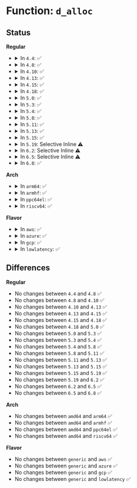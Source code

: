 # Function: <code>d_alloc</code>

## Status
<b>Regular</b>
<ul>
<li>
<details>
<summary>In <code>4.4</code>: ✅</summary>

```c
struct dentry *d_alloc(struct dentry *parent, const struct qstr *name);
```

**Collision:** Unique Global

**Inline:** No

**Transformation:** False

**Instances:**

```
In fs/dcache.c (ffffffff812258f0)
Location: fs/dcache.c:1617
Inline: False
Direct callers:
  - mm/shmem.c:shmem_rename2
  - fs/namei.c:path_mountpoint
  - fs/namei.c:path_openat
  - fs/dcache.c:d_alloc_name
  - fs/dcache.c:d_add_ci
  - fs/libfs.c:dcache_dir_open
  - fs/proc/base.c:proc_fill_cache
  - fs/fuse/dir.c:fuse_readdir
  - fs/efivarfs/super.c:efivarfs_callback
```
**Symbols:**

```
ffffffff812258f0-ffffffff8122596c: d_alloc (STB_GLOBAL)
```
</details>
</li>
<li>
<details>
<summary>In <code>4.8</code>: ✅</summary>

```c
struct dentry *d_alloc(struct dentry *parent, const struct qstr *name);
```

**Collision:** Unique Global

**Inline:** No

**Transformation:** False

**Instances:**

```
In fs/dcache.c (ffffffff8124da30)
Location: fs/dcache.c:1644
Inline: False
Direct callers:
  - mm/shmem.c:shmem_rename2
  - fs/namei.c:path_openat
  - fs/dcache.c:d_alloc_parallel
  - fs/dcache.c:d_alloc_name
  - fs/efivarfs/super.c:efivarfs_callback
```
**Symbols:**

```
ffffffff8124da30-ffffffff8124dab4: d_alloc (STB_GLOBAL)
```
</details>
</li>
<li>
<details>
<summary>In <code>4.10</code>: ✅</summary>

```c
struct dentry *d_alloc(struct dentry *parent, const struct qstr *name);
```

**Collision:** Unique Global

**Inline:** No

**Transformation:** False

**Instances:**

```
In fs/dcache.c (ffffffff81260b10)
Location: fs/dcache.c:1653
Inline: False
Direct callers:
  - mm/shmem.c:shmem_rename2
  - fs/namei.c:path_openat
  - fs/dcache.c:d_alloc_parallel
  - fs/dcache.c:d_alloc_name
  - fs/efivarfs/super.c:efivarfs_callback
```
**Symbols:**

```
ffffffff81260b10-ffffffff81260b94: d_alloc (STB_GLOBAL)
```
</details>
</li>
<li>
<details>
<summary>In <code>4.13</code>: ✅</summary>

```c
struct dentry *d_alloc(struct dentry *parent, const struct qstr *name);
```

**Collision:** Unique Global

**Inline:** No

**Transformation:** False

**Instances:**

```
In fs/dcache.c (ffffffff8126e2e0)
Location: fs/dcache.c:1683
Inline: False
Direct callers:
  - mm/shmem.c:shmem_rename2
  - fs/namei.c:vfs_tmpfile
  - fs/dcache.c:d_alloc_parallel
  - fs/dcache.c:d_alloc_name
  - fs/efivarfs/super.c:efivarfs_callback
```
**Symbols:**

```
ffffffff8126e2e0-ffffffff8126e364: d_alloc (STB_GLOBAL)
```
</details>
</li>
<li>
<details>
<summary>In <code>4.15</code>: ✅</summary>

```c
struct dentry *d_alloc(struct dentry *parent, const struct qstr *name);
```

**Collision:** Unique Global

**Inline:** No

**Transformation:** False

**Instances:**

```
In fs/dcache.c (ffffffff81290c00)
Location: fs/dcache.c:1695
Inline: False
Direct callers:
  - mm/shmem.c:shmem_rename2
  - fs/namei.c:vfs_tmpfile
  - fs/dcache.c:d_alloc_parallel
  - fs/dcache.c:d_alloc_name
  - fs/efivarfs/super.c:efivarfs_callback
```
**Symbols:**

```
ffffffff81290c00-ffffffff81290c84: d_alloc (STB_GLOBAL)
```
</details>
</li>
<li>
<details>
<summary>In <code>4.18</code>: ✅</summary>

```c
struct dentry *d_alloc(struct dentry *parent, const struct qstr *name);
```

**Collision:** Unique Global

**Inline:** No

**Transformation:** False

**Instances:**

```
In fs/dcache.c (ffffffff812b7400)
Location: fs/dcache.c:1697
Inline: False
Direct callers:
  - mm/shmem.c:shmem_rename2
  - fs/namei.c:vfs_tmpfile
  - fs/namei.c:__lookup_hash
  - fs/dcache.c:d_alloc_parallel
  - fs/dcache.c:d_alloc_name
  - fs/efivarfs/super.c:efivarfs_callback
```
**Symbols:**

```
ffffffff812b7400-ffffffff812b7484: d_alloc (STB_GLOBAL)
```
</details>
</li>
<li>
<details>
<summary>In <code>5.0</code>: ✅</summary>

```c
struct dentry *d_alloc(struct dentry *parent, const struct qstr *name);
```

**Collision:** Unique Global

**Inline:** No

**Transformation:** False

**Instances:**

```
In fs/dcache.c (ffffffff812cc560)
Location: fs/dcache.c:1700
Inline: False
Direct callers:
  - mm/shmem.c:shmem_rename2
  - fs/namei.c:vfs_tmpfile
  - fs/namei.c:__lookup_hash
  - fs/dcache.c:d_alloc_parallel
  - fs/dcache.c:d_alloc_name
  - fs/efivarfs/super.c:efivarfs_callback
```
**Symbols:**

```
ffffffff812cc560-ffffffff812cc5e4: d_alloc (STB_GLOBAL)
```
</details>
</li>
<li>
<details>
<summary>In <code>5.3</code>: ✅</summary>

```c
struct dentry *d_alloc(struct dentry *parent, const struct qstr *name);
```

**Collision:** Unique Global

**Inline:** No

**Transformation:** False

**Instances:**

```
In fs/dcache.c (ffffffff812e9160)
Location: fs/dcache.c:1766
Inline: False
Direct callers:
  - mm/shmem.c:shmem_rename2
  - fs/namei.c:vfs_tmpfile
  - fs/namei.c:__lookup_hash
  - fs/dcache.c:d_alloc_parallel
  - fs/dcache.c:d_alloc_name
  - fs/efivarfs/super.c:efivarfs_callback
```
**Symbols:**

```
ffffffff812e9160-ffffffff812e91dc: d_alloc (STB_GLOBAL)
```
</details>
</li>
<li>
<details>
<summary>In <code>5.4</code>: ✅</summary>

```c
struct dentry *d_alloc(struct dentry *parent, const struct qstr *name);
```

**Collision:** Unique Global

**Inline:** No

**Transformation:** False

**Instances:**

```
In fs/dcache.c (ffffffff812fad00)
Location: fs/dcache.c:1766
Inline: False
Direct callers:
  - mm/shmem.c:shmem_rename2
  - fs/namei.c:vfs_tmpfile
  - fs/namei.c:__lookup_hash
  - fs/dcache.c:d_alloc_parallel
  - fs/dcache.c:d_alloc_name
  - fs/efivarfs/super.c:efivarfs_callback
```
**Symbols:**

```
ffffffff812fad00-ffffffff812fad7c: d_alloc (STB_GLOBAL)
```
</details>
</li>
<li>
<details>
<summary>In <code>5.8</code>: ✅</summary>

```c
struct dentry *d_alloc(struct dentry *parent, const struct qstr *name);
```

**Collision:** Unique Global

**Inline:** No

**Transformation:** False

**Instances:**

```
In fs/dcache.c (ffffffff81331140)
Location: fs/dcache.c:1787
Inline: False
Direct callers:
  - mm/shmem.c:shmem_rename2
  - fs/namei.c:vfs_tmpfile
  - fs/namei.c:__lookup_hash
  - fs/dcache.c:d_alloc_parallel
  - fs/dcache.c:d_alloc_name
  - fs/efivarfs/super.c:efivarfs_alloc_dentry
```
**Symbols:**

```
ffffffff81331140-ffffffff813311bc: d_alloc (STB_GLOBAL)
```
</details>
</li>
<li>
<details>
<summary>In <code>5.11</code>: ✅</summary>

```c
struct dentry *d_alloc(struct dentry *parent, const struct qstr *name);
```

**Collision:** Unique Global

**Inline:** No

**Transformation:** False

**Instances:**

```
In fs/dcache.c (ffffffff8133cad0)
Location: fs/dcache.c:1794
Inline: False
Direct callers:
  - mm/shmem.c:shmem_rename2
  - fs/namei.c:vfs_tmpfile
  - fs/namei.c:__lookup_hash
  - fs/dcache.c:d_alloc_parallel
  - fs/dcache.c:d_alloc_name
  - fs/efivarfs/super.c:efivarfs_alloc_dentry
```
**Symbols:**

```
ffffffff8133cad0-ffffffff8133cb4c: d_alloc (STB_GLOBAL)
```
</details>
</li>
<li>
<details>
<summary>In <code>5.13</code>: ✅</summary>

```c
struct dentry *d_alloc(struct dentry *parent, const struct qstr *name);
```

**Collision:** Unique Global

**Inline:** No

**Transformation:** False

**Instances:**

```
In fs/dcache.c (ffffffff81342f50)
Location: fs/dcache.c:1821
Inline: False
Direct callers:
  - mm/shmem.c:shmem_rename2
  - fs/namei.c:vfs_tmpfile
  - fs/namei.c:__lookup_hash
  - fs/dcache.c:d_alloc_parallel
  - fs/dcache.c:d_alloc_name
  - fs/efivarfs/super.c:efivarfs_callback
```
**Symbols:**

```
ffffffff81342f50-ffffffff81342fcc: d_alloc (STB_GLOBAL)
```
</details>
</li>
<li>
<details>
<summary>In <code>5.15</code>: ✅</summary>

```c
struct dentry *d_alloc(struct dentry *parent, const struct qstr *name);
```

**Collision:** Unique Global

**Inline:** No

**Transformation:** False

**Instances:**

```
In fs/dcache.c (ffffffff813908b0)
Location: fs/dcache.c:1822
Inline: False
Direct callers:
  - mm/shmem.c:shmem_rename2
  - fs/namei.c:vfs_tmpfile
  - fs/namei.c:__lookup_hash
  - fs/dcache.c:d_alloc_parallel
  - fs/dcache.c:d_alloc_name
  - fs/efivarfs/super.c:efivarfs_callback
```
**Symbols:**

```
ffffffff813908b0-ffffffff8139092c: d_alloc (STB_GLOBAL)
```
</details>
</li>
<li>
<details>
<summary>In <code>5.19</code>: Selective Inline ⚠️</summary>

```c
struct dentry *d_alloc(struct dentry *parent, const struct qstr *name);
```

**Collision:** Unique Global

**Inline:** Selective

**Transformation:** False

**Instances:**

```
In fs/dcache.c (ffffffff81414fef)
Location: fs/dcache.c:1847
Inline: True
Inline callers:
  - fs/dcache.c:d_alloc_parallel
  - fs/dcache.c:d_alloc_name
Direct callers:
  - mm/shmem.c:shmem_rename2
  - fs/namei.c:vfs_tmpfile
  - fs/namei.c:__lookup_hash
  - fs/efivarfs/super.c:efivarfs_callback
```
**Symbols:**

```
ffffffff81411dc0-ffffffff81411e44: d_alloc (STB_GLOBAL)
```
</details>
</li>
<li>
<details>
<summary>In <code>6.2</code>: Selective Inline ⚠️</summary>

```c
struct dentry *d_alloc(struct dentry *parent, const struct qstr *name);
```

**Collision:** Unique Global

**Inline:** Selective

**Transformation:** False

**Instances:**

```
In fs/dcache.c (ffffffff814a0509)
Location: fs/dcache.c:1847
Inline: True
Inline callers:
  - fs/dcache.c:d_alloc_parallel
  - fs/dcache.c:d_alloc_name
Direct callers:
  - mm/shmem.c:shmem_rename2
  - fs/namei.c:vfs_tmpfile
  - fs/namei.c:__lookup_hash
  - fs/efivarfs/super.c:efivarfs_callback
```
**Symbols:**

```
ffffffff8149cb30-ffffffff8149cbb4: d_alloc (STB_GLOBAL)
```
</details>
</li>
<li>
<details>
<summary>In <code>6.5</code>: Selective Inline ⚠️</summary>

```c
struct dentry *d_alloc(struct dentry *parent, const struct qstr *name);
```

**Collision:** Unique Global

**Inline:** Selective

**Transformation:** False

**Instances:**

```
In fs/dcache.c (ffffffff814d5811)
Location: fs/dcache.c:1847
Inline: True
Inline callers:
  - fs/dcache.c:d_alloc_parallel
  - fs/dcache.c:d_alloc_name
Direct callers:
  - mm/shmem.c:shmem_rename2
  - fs/namei.c:vfs_tmpfile
  - fs/namei.c:lookup_one_qstr_excl
  - fs/efivarfs/super.c:efivarfs_callback
```
**Symbols:**

```
ffffffff814d1f50-ffffffff814d1fd4: d_alloc (STB_GLOBAL)
```
</details>
</li>
<li>
<details>
<summary>In <code>6.8</code>: ✅</summary>

```c
struct dentry *d_alloc(struct dentry *parent, const struct qstr *name);
```

**Collision:** Unique Global

**Inline:** No

**Transformation:** False

**Instances:**

```
In fs/dcache.c (ffffffff81504920)
Location: fs/dcache.c:1702
Inline: False
Direct callers:
  - mm/shmem.c:shmem_rename2
  - fs/namei.c:vfs_tmpfile
  - fs/namei.c:lookup_one_qstr_excl
  - fs/dcache.c:d_alloc_parallel
  - fs/dcache.c:d_alloc_name
  - fs/efivarfs/super.c:efivarfs_callback
```
**Symbols:**

```
ffffffff81504920-ffffffff815049a9: d_alloc (STB_GLOBAL)
```
</details>
</li>
</ul>
<b>Arch</b>
<ul>
<li>
<details>
<summary>In <code>arm64</code>: ✅</summary>

```c
struct dentry *d_alloc(struct dentry *parent, const struct qstr *name);
```

**Collision:** Unique Global

**Inline:** No

**Transformation:** False

**Instances:**

```
In fs/dcache.c (ffff8000103a9f88)
Location: fs/dcache.c:1766
Inline: False
Direct callers:
  - mm/shmem.c:shmem_rename2
  - fs/namei.c:vfs_tmpfile
  - fs/namei.c:__lookup_hash
  - fs/dcache.c:d_alloc_parallel
  - fs/dcache.c:d_alloc_name
  - fs/efivarfs/super.c:efivarfs_callback
```
**Symbols:**

```
ffff8000103a9f88-ffff8000103aa048: d_alloc (STB_GLOBAL)
```
</details>
</li>
<li>
<details>
<summary>In <code>armhf</code>: ✅</summary>

```c
struct dentry *d_alloc(struct dentry *parent, const struct qstr *name);
```

**Collision:** Unique Global

**Inline:** No

**Transformation:** False

**Instances:**

```
In fs/dcache.c (c058b000)
Location: fs/dcache.c:1766
Inline: False
Direct callers:
  - mm/shmem.c:shmem_rename2
  - fs/namei.c:vfs_tmpfile
  - fs/namei.c:__lookup_hash
  - fs/dcache.c:d_alloc_parallel
  - fs/dcache.c:d_alloc_name
  - fs/efivarfs/super.c:efivarfs_callback
```
**Symbols:**

```
c058b000-c058b07c: d_alloc (STB_GLOBAL)
```
</details>
</li>
<li>
<details>
<summary>In <code>ppc64el</code>: ✅</summary>

```c
struct dentry *d_alloc(struct dentry *parent, const struct qstr *name);
```

**Collision:** Unique Global

**Inline:** No

**Transformation:** False

**Instances:**

```
In fs/dcache.c (c0000000004a4db0)
Location: fs/dcache.c:1766
Inline: False
Direct callers:
  - mm/shmem.c:shmem_rename2
  - fs/namei.c:vfs_tmpfile
  - fs/namei.c:__lookup_hash
  - fs/dcache.c:d_alloc_parallel
  - fs/dcache.c:d_alloc_name
```
**Symbols:**

```
c0000000004a4db0-c0000000004a4e80: d_alloc (STB_GLOBAL)
```
</details>
</li>
<li>
<details>
<summary>In <code>riscv64</code>: ✅</summary>

```c
struct dentry *d_alloc(struct dentry *parent, const struct qstr *name);
```

**Collision:** Unique Global

**Inline:** No

**Transformation:** False

**Instances:**

```
In fs/dcache.c (ffffffe00026fd82)
Location: fs/dcache.c:1766
Inline: False
Direct callers:
  - mm/shmem.c:shmem_rename2
  - fs/namei.c:vfs_tmpfile
  - fs/namei.c:__lookup_hash
  - fs/dcache.c:d_alloc_parallel
  - fs/dcache.c:d_alloc_name
```
**Symbols:**

```
ffffffe00026fd82-ffffffe00026fe26: d_alloc (STB_GLOBAL)
```
</details>
</li>
</ul>
<b>Flavor</b>
<ul>
<li>
<details>
<summary>In <code>aws</code>: ✅</summary>

```c
struct dentry *d_alloc(struct dentry *parent, const struct qstr *name);
```

**Collision:** Unique Global

**Inline:** No

**Transformation:** False

**Instances:**

```
In fs/dcache.c (ffffffff812f32e0)
Location: fs/dcache.c:1766
Inline: False
Direct callers:
  - mm/shmem.c:shmem_rename2
  - fs/namei.c:vfs_tmpfile
  - fs/namei.c:__lookup_hash
  - fs/dcache.c:d_alloc_parallel
  - fs/dcache.c:d_alloc_name
  - fs/efivarfs/super.c:efivarfs_callback
```
**Symbols:**

```
ffffffff812f32e0-ffffffff812f335c: d_alloc (STB_GLOBAL)
```
</details>
</li>
<li>
<details>
<summary>In <code>azure</code>: ✅</summary>

```c
struct dentry *d_alloc(struct dentry *parent, const struct qstr *name);
```

**Collision:** Unique Global

**Inline:** No

**Transformation:** False

**Instances:**

```
In fs/dcache.c (ffffffff812e3f10)
Location: fs/dcache.c:1766
Inline: False
Direct callers:
  - mm/shmem.c:shmem_rename2
  - fs/namei.c:vfs_tmpfile
  - fs/namei.c:__lookup_hash
  - fs/dcache.c:d_alloc_parallel
  - fs/dcache.c:d_alloc_name
  - fs/efivarfs/super.c:efivarfs_callback
```
**Symbols:**

```
ffffffff812e3f10-ffffffff812e3f8c: d_alloc (STB_GLOBAL)
```
</details>
</li>
<li>
<details>
<summary>In <code>gcp</code>: ✅</summary>

```c
struct dentry *d_alloc(struct dentry *parent, const struct qstr *name);
```

**Collision:** Unique Global

**Inline:** No

**Transformation:** False

**Instances:**

```
In fs/dcache.c (ffffffff812f10f0)
Location: fs/dcache.c:1766
Inline: False
Direct callers:
  - mm/shmem.c:shmem_rename2
  - fs/namei.c:vfs_tmpfile
  - fs/namei.c:__lookup_hash
  - fs/dcache.c:d_alloc_parallel
  - fs/dcache.c:d_alloc_name
  - fs/efivarfs/super.c:efivarfs_callback
```
**Symbols:**

```
ffffffff812f10f0-ffffffff812f116c: d_alloc (STB_GLOBAL)
```
</details>
</li>
<li>
<details>
<summary>In <code>lowlatency</code>: ✅</summary>

```c
struct dentry *d_alloc(struct dentry *parent, const struct qstr *name);
```

**Collision:** Unique Global

**Inline:** No

**Transformation:** False

**Instances:**

```
In fs/dcache.c (ffffffff813022b0)
Location: fs/dcache.c:1766
Inline: False
Direct callers:
  - mm/shmem.c:shmem_rename2
  - fs/namei.c:vfs_tmpfile
  - fs/namei.c:__lookup_hash
  - fs/dcache.c:d_alloc_parallel
  - fs/dcache.c:d_alloc_name
  - fs/efivarfs/super.c:efivarfs_callback
```
**Symbols:**

```
ffffffff813022b0-ffffffff8130232a: d_alloc (STB_GLOBAL)
```
</details>
</li>
</ul>

## Differences
<b>Regular</b>
<ul>
<li>
No changes between <code>4.4</code> and <code>4.8</code> ✅
</li>
<li>
No changes between <code>4.8</code> and <code>4.10</code> ✅
</li>
<li>
No changes between <code>4.10</code> and <code>4.13</code> ✅
</li>
<li>
No changes between <code>4.13</code> and <code>4.15</code> ✅
</li>
<li>
No changes between <code>4.15</code> and <code>4.18</code> ✅
</li>
<li>
No changes between <code>4.18</code> and <code>5.0</code> ✅
</li>
<li>
No changes between <code>5.0</code> and <code>5.3</code> ✅
</li>
<li>
No changes between <code>5.3</code> and <code>5.4</code> ✅
</li>
<li>
No changes between <code>5.4</code> and <code>5.8</code> ✅
</li>
<li>
No changes between <code>5.8</code> and <code>5.11</code> ✅
</li>
<li>
No changes between <code>5.11</code> and <code>5.13</code> ✅
</li>
<li>
No changes between <code>5.13</code> and <code>5.15</code> ✅
</li>
<li>
No changes between <code>5.15</code> and <code>5.19</code> ✅
</li>
<li>
No changes between <code>5.19</code> and <code>6.2</code> ✅
</li>
<li>
No changes between <code>6.2</code> and <code>6.5</code> ✅
</li>
<li>
No changes between <code>6.5</code> and <code>6.8</code> ✅
</li>
</ul>
<b>Arch</b>
<ul>
<li>
No changes between <code>amd64</code> and <code>arm64</code> ✅
</li>
<li>
No changes between <code>amd64</code> and <code>armhf</code> ✅
</li>
<li>
No changes between <code>amd64</code> and <code>ppc64el</code> ✅
</li>
<li>
No changes between <code>amd64</code> and <code>riscv64</code> ✅
</li>
</ul>
<b>Flavor</b>
<ul>
<li>
No changes between <code>generic</code> and <code>aws</code> ✅
</li>
<li>
No changes between <code>generic</code> and <code>azure</code> ✅
</li>
<li>
No changes between <code>generic</code> and <code>gcp</code> ✅
</li>
<li>
No changes between <code>generic</code> and <code>lowlatency</code> ✅
</li>
</ul>
